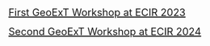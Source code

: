 
 <span style="font-size:20px;">  [First GeoExT Workshop at ECIR 2023](https://geo-ext.github.io/GeoExT2023/)

 
  <span style="font-size:20px;">  [Second GeoExT Workshop at ECIR 2024](https://geo-ext.github.io/GeoExT2024/)
